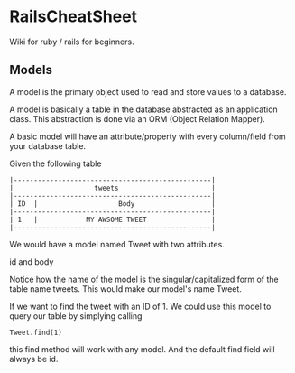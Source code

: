 RailsCheatSheet
===============

Wiki for ruby / rails for beginners.



Models
------

A model is the primary object used to read and store values to a database.

A model is basically a table in the database abstracted as an application class. This abstraction is done via an ORM (Object Relation Mapper).

A basic model will have an attribute/property with every column/field from your database table.

Given the following table

    |-------------------------------------------------|
    |                    tweets                       |
    |-------------------------------------------------|
    | ID  |                    Body                   |
    |-------------------------------------------------|
    | 1   |            MY AWSOME TWEET                |
    |-------------------------------------------------|



We would have a model named Tweet with two attributes.

id and body

Notice how the name of the model is the singular/capitalized form of the table name tweets. This would make our model's name Tweet.

If we want to find the tweet with an ID of 1. We could use this model to query our table by simplying calling

`Tweet.find(1)`

this find method will work with any model. And the default find field will always be id.


